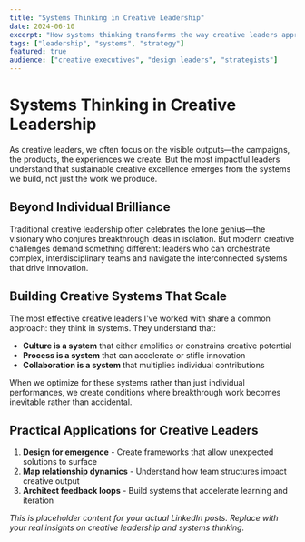 ```yaml
---
title: "Systems Thinking in Creative Leadership"
date: 2024-06-10
excerpt: "How systems thinking transforms the way creative leaders approach team dynamics, design strategy, and organizational change."
tags: ["leadership", "systems", "strategy"]
featured: true
audience: ["creative executives", "design leaders", "strategists"]
---
```


# Systems Thinking in Creative Leadership

As creative leaders, we often focus on the visible outputs—the campaigns, the products, the experiences we create. But the most impactful leaders understand that sustainable creative excellence emerges from the systems we build, not just the work we produce.

## Beyond Individual Brilliance

Traditional creative leadership often celebrates the lone genius—the visionary who conjures breakthrough ideas in isolation. But modern creative challenges demand something different: leaders who can orchestrate complex, interdisciplinary teams and navigate the interconnected systems that drive innovation.

## Building Creative Systems That Scale

The most effective creative leaders I've worked with share a common approach: they think in systems. They understand that:

- **Culture is a system** that either amplifies or constrains creative potential
- **Process is a system** that can accelerate or stifle innovation
- **Collaboration is a system** that multiplies individual contributions

When we optimize for these systems rather than just individual performances, we create conditions where breakthrough work becomes inevitable rather than accidental.

## Practical Applications for Creative Leaders

1. **Design for emergence** - Create frameworks that allow unexpected solutions to surface
2. **Map relationship dynamics** - Understand how team structures impact creative output
3. **Architect feedback loops** - Build systems that accelerate learning and iteration

*This is placeholder content for your actual LinkedIn posts. Replace with your real insights on creative leadership and systems thinking.*